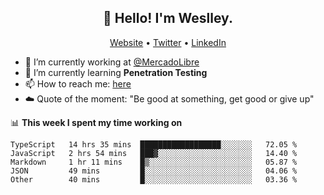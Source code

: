 <h2 align="center">👋 Hello! I'm Weslley.</h2>
<p align="center">
  <a href="http://weslleyneri.com.br">Website</a> •
  <a href="https://twitter.com/Weslley_Neri">Twitter</a> •
  <a href="https://www.linkedin.com/in/weslley-neri-3658908b">LinkedIn</a>
</p>


- 🔭 I’m currently working at [@MercadoLibre](https://github.com/mercadolibre)
- 🌱 I’m currently learning **Penetration Testing**
- 📫 How to reach me: [here](mailto:weslley39@gmail.com)
- ☁️ Quote of the moment: "Be good at something, get good or give up"

📊 **This week I spent my time working on**
<!--START_SECTION:waka-->
```text
TypeScript   14 hrs 35 mins  ██████████████████░░░░░░░   72.05 % 
JavaScript   2 hrs 54 mins   ███▓░░░░░░░░░░░░░░░░░░░░░   14.40 % 
Markdown     1 hr 11 mins    █▒░░░░░░░░░░░░░░░░░░░░░░░   05.87 % 
JSON         49 mins         █░░░░░░░░░░░░░░░░░░░░░░░░   04.06 % 
Other        40 mins         █░░░░░░░░░░░░░░░░░░░░░░░░   03.36 % 
```
<!--END_SECTION:waka-->

<!-- Inspired by https://github.com/gruselhaus/gruselhaus -->